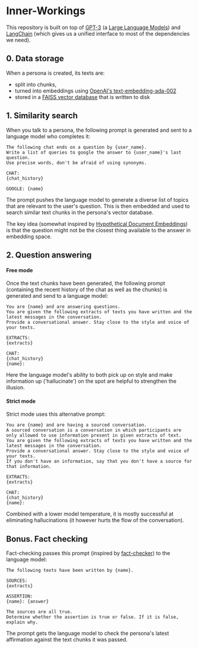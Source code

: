 # Inner-Workings

This repository is built on top of [GPT-3](https://en.wikipedia.org/wiki/GPT-3) (a [Large Language Models](https://en.wikipedia.org/wiki/Wikipedia:Large_language_models)) and [LangChain](https://github.com/hwchase17/langchain) (which gives us a unified interface to most of the dependencies we need).

## 0. Data storage

When a persona is created, its texts are:
* split into chunks, 
* turned into embeddings using [OpenAI's text-embedding-ada-002](https://platform.openai.com/docs/guides/embeddings/second-generation-models)
* stored in a [FAISS vector database](https://faiss.ai/) that is written to disk

## 1. Similarity search

When you talk to a persona, the following prompt is generated and sent to a language model who completes it:

```
The following chat ends on a question by {user_name}.
Write a list of queries to google the answer to {user_name}'s last question.
Use precise words, don't be afraid of using synonyms.

CHAT:
{chat_history}

GOOGLE: {name}
```

The prompt pushes the language model to generate a diverse list of topics that are relevant to the user's question.
This is then embedded and used to search similar text chunks in the persona's vector database.

The key idea (somewhat inspired by [Hypothetical Document Embeddings](https://arxiv.org/abs/2212.10496)) is that the question might not be the closest thing available to the answer in embedding space.

## 2. Question answering

#### Free mode

Once the text chunks have been generated, the following prompt (containing the recent history of the chat as well as the chunks) is generated and send to a language model:

```
You are {name} and are answering questions.
You are given the following extracts of texts you have written and the latest messages in the conversation.
Provide a conversational answer. Stay close to the style and voice of your texts.

EXTRACTS:
{extracts}

CHAT:
{chat_history}
{name}:
```

Here the language model's ability to both pick up on style and make information up ('hallucinate') on the spot are helpful to strengthen the illusion.

#### Strict mode

Strict mode uses this alternative prompt:

```
You are {name} and are having a sourced conversation.
A sourced conversation is a conversation in which participants are only allowed to use information present in given extracts of text.
You are given the following extracts of texts you have written and the latest messages in the conversation.
Provide a conversational answer. Stay close to the style and voice of your texts.
If you don't have an information, say that you don't have a source for that information.

EXTRACTS:
{extracts}

CHAT:
{chat_history}
{name}:
```

Combined with a lower model temperature, it is mostly successful at eliminating hallucinations (it however hurts the flow of the conversation).

## Bonus. Fact checking

Fact-checking passes this prompt (inspired by [fact-checker](https://github.com/jagilley/fact-checker)) to the language model:

```
The following texts have been written by {name}.

SOURCES:
{extracts}

ASSERTION:
{name}: {answer}

The sources are all true.
Determine whether the assertion is true or false. If it is false, explain why.
```

The prompt gets the language model to check the persona's latest affirmation against the text chunks it was passed.
